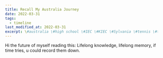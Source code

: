 ```yaml
---
title: Recall My Australia Journey
date: 2022-03-31
tags:
  - timeline
last_modified_at: 2022-03-31
excerpt: \#australia \#high school \#IEC \#KIEC \#Sylvania \#tennis \#timeline
---
```


Hi the future of myself reading this:
Lifelong knowledge, lifelong memory, if time tries, u could record them down.
